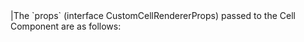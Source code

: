 <framework-specific-section frameworks="react">
|The `props` (interface CustomCellRendererProps) passed to the Cell Component are as follows:
</framework-specific-section>